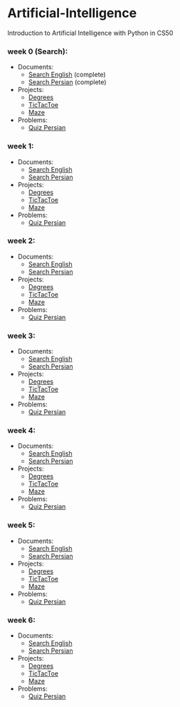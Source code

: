 # Artificial-Intelligence
Introduction to Artificial Intelligence with Python in CS50

### week 0 (Search):
  - Documents:
    - [Search English](week0/English/Search.md) (complete)
    - [Search Persian](week0/Persian/Search.md) (complete)
  - Projects:
    - [Degrees](week0/Projects/Degrees.md)
    - [TicTacToe]()
    - [Maze]()
  - Problems:
    - [Quiz Persian]()

### week 1:
  - Documents:
    - [Search English](week0/English/Search.md)
    - [Search Persian](week0/Persian/Search.md)
  - Projects:
    - [Degrees]()
    - [TicTacToe]()
    - [Maze]()
  - Problems:
    - [Quiz Persian]()

 ### week 2:
  - Documents:
    - [Search English](week0/English/Search.md)
    - [Search Persian](week0/Persian/Search.md)
  - Projects:
    - [Degrees]()
    - [TicTacToe]()
    - [Maze]()
  - Problems:
    - [Quiz Persian]()

 ### week 3:
  - Documents:
    - [Search English](week0/English/Search.md)
    - [Search Persian](week0/Persian/Search.md)
  - Projects:
    - [Degrees]()
    - [TicTacToe]()
    - [Maze]()
  - Problems:
    - [Quiz Persian]()

 ### week 4:
  - Documents:
    - [Search English](week0/English/Search.md)
    - [Search Persian](week0/Persian/Search.md)
  - Projects:
    - [Degrees]()
    - [TicTacToe]()
    - [Maze]()
  - Problems:
    - [Quiz Persian]()

 ### week 5:
  - Documents:
    - [Search English](week0/English/Search.md)
    - [Search Persian](week0/Persian/Search.md)
  - Projects:
    - [Degrees]()
    - [TicTacToe]()
    - [Maze]()
  - Problems:
    - [Quiz Persian]()

 ### week 6:
  - Documents:
    - [Search English](week0/English/Search.md)
    - [Search Persian](week0/Persian/Search.md)
  - Projects:
    - [Degrees]()
    - [TicTacToe]()
    - [Maze]()
  - Problems:
    - [Quiz Persian]()
